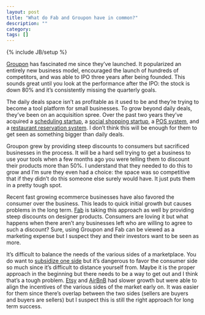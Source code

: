 ```yaml
---
layout: post
title: "What do Fab and Groupon have in common?"
description: ""
category: 
tags: []
---
```

{% include JB/setup %}
<p>
<a href="http://www.groupon.com/">Groupon</a> has fascinated me since they’ve launched. It popularized an entirely new business model, encouraged the launch of hundreds of competitors, and was able to IPO three years after being founded. This sounds great until you look at the performance after the IPO: the stock is down 80% and it’s consistently missing the quarterly goals.
</p>

The daily deals space isn’t as profitable as it used to be and they’re trying to become a tool platform for small businesses. To grow beyond daily deals, they’ve been on an acquisition spree. Over the past two years they’ve acquired a <a href="http://techcrunch.com/2011/12/07/groupon-debuts-scheduler-to-streamline-online-bookings-for-merchants-consumers/">scheduling startup</a>, a <a href="http://techcrunch.com/2012/01/20/groupon-buys-social-shopping-platform-mertado-to-bolster-groupon-goods/">social shopping startup</a>, a <a href="http://www.breadcrumbpos.com/">POS system</a>, and a <a href="http://savored.com/">restaurant reservation system</a>. I don’t think this will be enough for them to get seen as something bigger than daily deals.

Groupon grew by providing steep discounts to consumers but sacrificed businesses in the process. It will be a hard sell trying to get a business to use your tools when a few months ago you were telling them to discount their products more than 50%. I understand that they needed to do this to grow and I’m sure they even had a choice: the space was so competitive that if they didn’t do this someone else surely would have. It just puts them in a pretty tough spot.

Recent fast growing ecommerce businesses have also favored the consumer over the business. This leads to quick initial growth but causes problems in the long term. <a href="http://fab.com/">Fab</a> is taking this approach as well by providing steep discounts on designer products. Consumers are loving it but what happens when there aren’t any businesses left who are willing to agree to such a discount? Sure, using Groupon and Fab can be viewed as a marketing expense but I suspect they and their investors want to be seen as more.

It’s difficult to balance the needs of the various sides of a marketplace. You do want to <a href="http://hbr.org/2006/10/strategies-for-two-sided-markets/ar/1">subsidize one side</a> but it’s dangerous to favor the consumer side so much since it’s difficult to distance yourself from. Maybe it is the proper approach in the beginning but there needs to be a way to get out and I think that’s a tough problem. <a href="http://www.etsy.com/">Etsy</a> and <a href="https://www.airbnb.com/">AirBnB</a> had slower growth but were able to align the incentives of the various sides of the market early on. It was easier for them since there’s overlap between the two sides (sellers are buyers and buyers are sellers) but I suspect this is still the right approach for long term success.